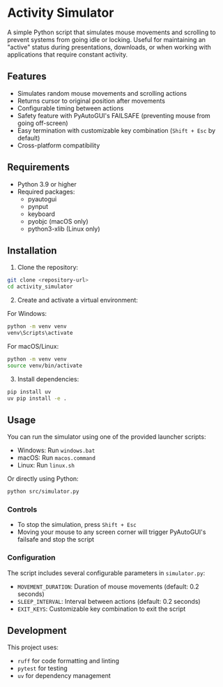 # Activity Simulator

A simple Python script that simulates mouse movements and scrolling to prevent systems from going idle or locking. Useful for maintaining an "active" status during presentations, downloads, or when working with applications that require constant activity.

## Features

- Simulates random mouse movements and scrolling actions
- Returns cursor to original position after movements
- Configurable timing between actions
- Safety feature with PyAutoGUI's FAILSAFE (preventing mouse from going off-screen)
- Easy termination with customizable key combination (`Shift + Esc` by default)
- Cross-platform compatibility

## Requirements

- Python 3.9 or higher
- Required packages:
    - pyautogui
    - pynput
    - keyboard
    - pyobjc (macOS only)
    - python3-xlib (Linux only)

## Installation

1. Clone the repository:
```bash
git clone <repository-url>
cd activity_simulator
```

2. Create and activate a virtual environment:

For Windows:
```bash
python -m venv venv
venv\Scripts\activate
```

For macOS/Linux:
```bash
python -m venv venv
source venv/bin/activate
```

3. Install dependencies:
```bash
pip install uv
uv pip install -e .
```

## Usage

You can run the simulator using one of the provided launcher scripts:

- Windows: Run `windows.bat`
- macOS: Run `macos.command`
- Linux: Run `linux.sh`

Or directly using Python:
```bash
python src/simulator.py
```

### Controls
- To stop the simulation, press `Shift + Esc`
- Moving your mouse to any screen corner will trigger PyAutoGUI's failsafe and stop the script

### Configuration
The script includes several configurable parameters in `simulator.py`:
- `MOVEMENT_DURATION`: Duration of mouse movements (default: 0.2 seconds)
- `SLEEP_INTERVAL`: Interval between actions (default: 0.2 seconds)
- `EXIT_KEYS`: Customizable key combination to exit the script

## Development

This project uses:
- `ruff` for code formatting and linting
- `pytest` for testing
- `uv` for dependency management
